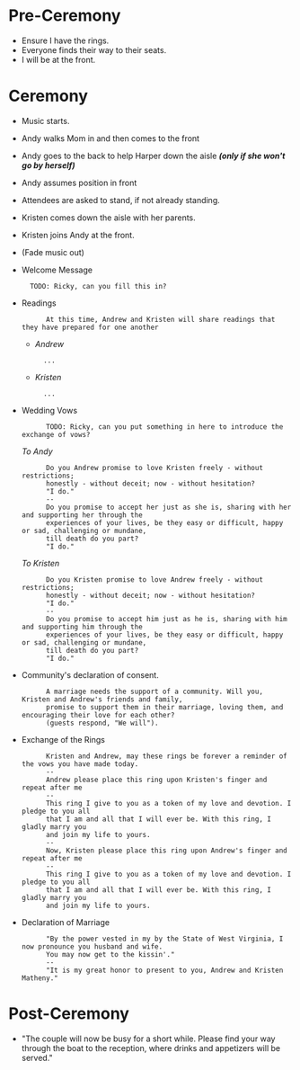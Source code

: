 Pre-Ceremony
============
- Ensure I have the rings.
- Everyone finds their way to their seats.
- I will be at the front.

Ceremony
========
- Music starts.

- Andy walks Mom in and then comes to the front

- Andy goes to the back to help Harper down the aisle ***(only if she won't go by herself)***

- Andy assumes position in front

- Attendees are asked to stand, if not already standing.

- Kristen comes down the aisle with her parents.
	
- Kristen joins Andy at the front.

- (Fade music out)

- Welcome Message
		
		TODO: Ricky, can you fill this in?

- Readings

			At this time, Andrew and Kristen will share readings that they have prepared for one another
	
	- *Andrew*
	
			...
	
	- *Kristen*
	
			...
	

- Wedding Vows

			TODO: Ricky, can you put something in here to introduce the exchange of vows?


	*To Andy*
	
			Do you Andrew promise to love Kristen freely - without restrictions; 
			honestly - without deceit; now - without hesitation?
			"I do."	
			--
			Do you promise to accept her just as she is, sharing with her and supporting her through the 
			experiences of your lives, be they easy or difficult, happy or sad, challenging or mundane, 
			till death do you part?
			"I do."
       
	*To Kristen*

	        Do you Kristen promise to love Andrew freely - without restrictions; 
	        honestly - without deceit; now - without hesitation?
	        "I do."
	        --
	        Do you promise to accept him just as he is, sharing with him and supporting him through the 
	        experiences of your lives, be they easy or difficult, happy or sad, challenging or mundane, 
	        till death do you part?
	        "I do."


- Community's declaration of consent.

			A marriage needs the support of a community. Will you, Kristen and Andrew's friends and family,
			promise to support them in their marriage, loving them, and encouraging their love for each other?
			(guests respond, "We will").

- Exchange of the Rings

			Kristen and Andrew, may these rings be forever a reminder of the vows you have made today.
			--
			Andrew please place this ring upon Kristen's finger and repeat after me
			--
			This ring I give to you as a token of my love and devotion. I pledge to you all 
			that I am and all that I will ever be. With this ring, I gladly marry you
			and join my life to yours.
			--
			Now, Kristen please place this ring upon Andrew's finger and repeat after me
			--
			This ring I give to you as a token of my love and devotion. I pledge to you all 
			that I am and all that I will ever be. With this ring, I gladly marry you
			and join my life to yours.

- Declaration of Marriage

			"By the power vested in my by the State of West Virginia, I now pronounce you husband and wife.
			You may now get to the kissin'."
			--
			"It is my great honor to present to you, Andrew and Kristen Matheny."

Post-Ceremony
=============
- "The couple will now be busy for a short while. Please find your way through the boat to the reception, where drinks and appetizers will be served."

